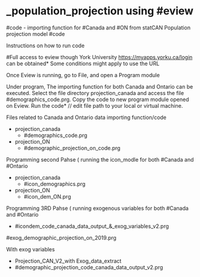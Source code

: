 # _population_projection using #eview

#code - importing function for #Canada and #ON from statCAN 
Population projection model #code 

Instructions on how to run code

#Full access to eview though York University https://myapps.yorku.ca/login can be obtained* Some conditions might apply to use the URL 

Once Eview is running, go to File, and open a Program module 

Under program, 
The importing function for both Canada and Ontario can be executed. Select the file directory projection_canada and access the file #demographics_code.prg. Copy the code to new program module opened on Eview. Run the code* // edit file path to your local or virtual machine. 

Files related to Canada and Ontario data importing function/code
- projection_canada
  - #demographics_code.prg
- projection_ON
  - #demographic_projection_on_code.prg


Programming second Pahse ( running the icon_modle for both #Canada and #Ontario 
- projection_canada
  - #icon_demographics.prg
- projection_ON
  - #icon_dem_ON.prg
 
 Programming 3RD Pahse ( running exogenous variables for both #Canada and #Ontario 

- #icondem_code_canada_data_output_&_exog_variables_v2.prg

#exog_demographic_projection_on_2019.prg


With exog variables

- Projection_CAN_V2_with Exog_data_extract
- #demographic_projection_code_canada_data_output_v2.prg
